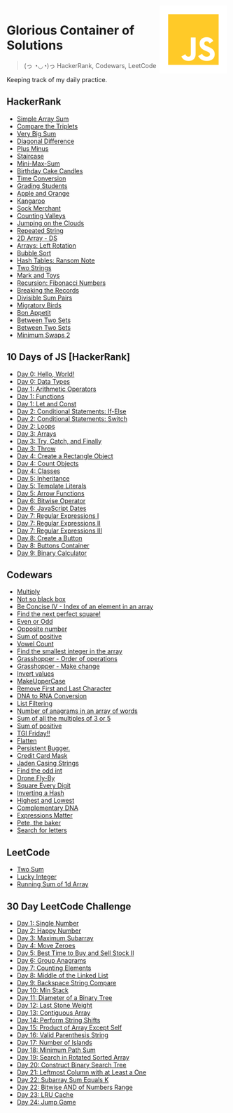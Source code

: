 <img src="javascript.png" align="right" />

# Glorious Container of Solutions

> (っ ◔◡◔)っ HackerRank, Codewars, LeetCode

Keeping track of my daily practice.

## HackerRank

<ul>
    <li>
        <a href="https://www.hackerrank.com/challenges/simple-array-sum/problem" target="_blank">Simple Array Sum</a>
    </li>
    <li>
        <a href="https://www.hackerrank.com/challenges/compare-the-triplets" target="_blank">Compare the Triplets</a>
    </li>
    <li>
        <a href="https://www.hackerrank.com/challenges/a-very-big-sum" target="_blank">Very Big Sum</a>
    </li>
    <li>
        <a href="https://www.hackerrank.com/challenges/diagonal-difference" target="_blank">Diagonal Difference</a>
    </li>
    <li>
        <a href="https://www.hackerrank.com/challenges/plus-minus" target="_blank">Plus Minus</a>
    </li>
    <li>
        <a href="https://www.hackerrank.com/challenges/staircase/problem" target="_blank">Staircase</a>
    </li>
    <li>
        <a href="https://www.hackerrank.com/challenges/mini-max-sum/problem" target="_blank">Mini-Max-Sum</a>
    </li>
    <li>
        <a href="https://www.hackerrank.com/challenges/birthday-cake-candles/problem" target="_blank">Birthday Cake Candles</a>
    </li>
    <li>
        <a href="https://www.hackerrank.com/challenges/time-conversion/problem" target="_blank">Time Conversion</a>
    </li>
    <li>
        <a href="https://www.hackerrank.com/challenges/grading/problem" target="_blank">Grading Students</a>
    </li>
    <li>
        <a href="https://www.hackerrank.com/challenges/apple-and-orange/problem" target="_blank">Apple and Orange</a>
    </li>
    <li>
        <a href="https://www.hackerrank.com/challenges/apple-and-orange/problem" target="_blank">Kangaroo</a>
    </li>
    <li>
        <a href="https://www.hackerrank.com/challenges/sock-merchant/problem" target="_blank">Sock Merchant</a>
    </li>
    <li>
        <a href="https://www.hackerrank.com/challenges/counting-valleys/problem" target="_blank">Counting Valleys</a>
    </li>
    <li>
        <a href="https://www.hackerrank.com/challenges/jumping-on-the-clouds/problem" target="_blank">Jumping on the Clouds</a>
    </li>
    <li>
        <a href="https://www.hackerrank.com/challenges/repeated-string/problem" target="_blank">Repeated String</a>
    </li>
    <li>
        <a href="https://www.hackerrank.com/challenges/2d-array/problem" target="_blank">2D Array - DS</a>
    </li>
    <li>
        <a href="https://www.hackerrank.com/challenges/ctci-array-left-rotation/problem" target="_blank">Arrays: Left Rotation</a>
    </li>
    <li>
        <a href="https://www.hackerrank.com/challenges/ctci-bubble-sort/problem" target="_blank">Bubble Sort</a>
    </li>
    <li>
        <a href="https://www.hackerrank.com/challenges/ctci-ranson-note/problem" target="_blank">Hash Tables: Ransom Note</a>
    </li>
    <li>
        <a href="https://www.hackerrank.com/challenges/two-strings/problem" target="_blank">Two Strings</a>
    </li>
    <li>
        <a href="https://www.hackerrank.com/challenges/mark-and-toys/problem" target="_blank">Mark and Toys</a>
    </li>
    <li>
        <a href="https://www.hackerrank.com/challenges/ctci-fibonacci-numbers/problem" target="_blank">Recursion: Fibonacci Numbers</a>
    </li>
    <li>
        <a href="https://www.hackerrank.com/challenges/breaking-best-and-worst-records/problem" target="_blank">Breaking the Records</a>
    </li>
    <li>
        <a href="https://www.hackerrank.com/challenges/divisible-sum-pairs/problem" target="_blank">Divisible Sum Pairs</a>
    </li>
    <li>
        <a href="https://www.hackerrank.com/challenges/migratory-birds/problem" target="_blank">Migratory Birds</a>
    </li>
    <li>
        <a href="https://www.hackerrank.com/challenges/bon-appetit/problem" target="_blank">Bon Appetit</a>
    </li>
    <li>
        <a href="https://www.hackerrank.com/challenges/between-two-sets/problem" target="_blank">Between Two Sets</a>
    </li>
    <li>
        <a href="https://www.hackerrank.com/challenges/cats-and-a-mouse/problem" target="_blank">Between Two Sets</a>
    </li>
    <li>
        <a href="https://www.hackerrank.com/challenges/minimum-swaps-2" target="_blank">Minimum Swaps 2</a>
    </li>
</ul>

## 10 Days of JS [HackerRank]

<ul>
    <li>
        <a href="https://www.hackerrank.com/challenges/js10-hello-world/problem" target="_blank">Day 0: Hello, World!</a>
    </li>
    <li>
        <a href="https://www.hackerrank.com/challenges/js10-data-types/problem" target="_blank">Day 0: Data Types</a>
    </li>
    <li>
        <a href="https://www.hackerrank.com/challenges/js10-arithmetic-operators/problem" target="_blank">Day 1: Arithmetic Operators</a>
    </li>
    <li>
        <a href="https://www.hackerrank.com/challenges/js10-function/problem" target="_blank">Day 1: Functions</a>
    </li>
    <li>
        <a href="https://www.hackerrank.com/challenges/js10-let-and-const" target="_blank">Day 1: Let and Const</a>
    </li>
    <li>
        <a href="https://www.hackerrank.com/challenges/js10-if-else" target="_blank">Day 2: Conditional Statements: If-Else</a>
    </li>
    <li>
        <a href="https://www.hackerrank.com/challenges/js10-switch" target="_blank">Day 2: Conditional Statements: Switch</a>
    </li>
    <li>
        <a href="https://www.hackerrank.com/challenges/js10-loops" target="_blank">Day 2: Loops</a>
    </li>
    <li>
        <a href="https://www.hackerrank.com/challenges/js10-arrays/problem" target="_blank">Day 3: Arrays</a>
    </li>
    <li>
        <a href="https://www.hackerrank.com/challenges/js10-try-catch-and-finally" target="_blank">Day 3: Try, Catch, and Finally</a>
    </li>
    <li>
        <a href="https://www.hackerrank.com/challenges/js10-throw/problem" target="_blank">Day 3: Throw</a>
    </li>
    <li>
        <a href="https://www.hackerrank.com/challenges/js10-objects" target="_blank">Day 4: Create a Rectangle Object</a>
    </li>
    <li>
        <a href="https://www.hackerrank.com/challenges/js10-count-objects" target="_blank">Day 4: Count Objects</a>
    </li>
    <li>
        <a href="https://www.hackerrank.com/challenges/js10-class" target="_blank">Day 4: Classes</a>
    </li>
    <li>
        <a href="https://www.hackerrank.com/challenges/js10-inheritance" target="_blank">Day 5: Inheritance</a>
    </li>
    <li>
        <a href="https://www.hackerrank.com/challenges/js10-template-literals" target="_blank">Day 5: Template Literals</a>
    </li>
    <li>
        <a href="https://www.hackerrank.com/challenges/js10-arrows" target="_blank">Day 5: Arrow Functions</a>
    </li>
    <li>
        <a href="https://www.hackerrank.com/challenges/js10-bitwise" target="_blank">Day 6: Bitwise Operator</a>
    </li>
    <li>
        <a href="https://www.hackerrank.com/challenges/js10-date" target="_blank">Day 6: JavaScript Dates</a>
    </li>
    <li>
        <a href="https://www.hackerrank.com/challenges/js10-regexp-1" target="_blank">Day 7: Regular Expressions I</a>
    </li>
    <li>
        <a href="https://www.hackerrank.com/challenges/js10-regexp-2" target="_blank">Day 7: Regular Expressions II</a>
    </li>
    <li>
        <a href="https://www.hackerrank.com/challenges/js10-regexp-3" target="_blank">Day 7: Regular Expressions III</a>
    </li>
    <li>
        <a href="https://www.hackerrank.com/challenges/js10-create-a-button" target="_blank">Day 8: Create a Button</a>
    </li>
    <li>
        <a href="https://www.hackerrank.com/challenges/js10-buttons-container" target="_blank">Day 8: Buttons Container</a>
    </li>
    <li>
        <a href="https://www.hackerrank.com/challenges/js10-binary-calculator" target="_blank">Day 9: Binary Calculator</a>
    </li>
</ul>

## Codewars

<ul>
    <li>
        <a href="https://www.codewars.com/kata/50654ddff44f800200000004" target="_blank">Multiply</a>
    </li>
    <li>
        <a href="https://www.codewars.com/kata/57080f21d531cd94950007eb" target="_blank">Not so black box</a>
    </li>
    <li>
        <a href="https://www.codewars.com/kata/5703c093022cd1aae90012c9" target="_blank">Be Concise IV - Index of an element in an array</a>
    </li>
    <li>
        <a href="https://www.codewars.com/kata/56269eb78ad2e4ced1000013" target="_blank">Find the next perfect square!</a>
    </li>
    <li>
        <a href="https://www.codewars.com/kata/53da3dbb4a5168369a0000fe" target="_blank">Even or Odd</a>
    </li>
    <li>
        <a href="https://www.codewars.com/kata/56dec885c54a926dcd001095" target="_blank">Opposite number</a>
    </li>
    <li>
        <a href="https://www.codewars.com/kata/5715eaedb436cf5606000381" target="_blank">Sum of positive</a>
    </li>
    <li>
        <a href="https://www.codewars.com/kata/54ff3102c1bad923760001f3" target="_blank">Vowel Count</a>
    </li>
    <li>
        <a href="https://www.codewars.com/kata/55a2d7ebe362935a210000b2" target="_blank">Find the smallest integer in the array</a>
    </li>
    <li>
        <a href="https://www.codewars.com/kata/560ecf0cb040de130e00007d" target="_blank">Grasshopper - Order of operations</a>
    </li>
    <li>
        <a href="https://www.codewars.com/kata/560dab9f8b50f89fd6000070" target="_blank">Grasshopper - Make change</a>
    </li>
    <li>
        <a href="https://www.codewars.com/kata/5899dc03bc95b1bf1b0000ad" target="_blank">Invert values</a>
    </li>
    <li>
        <a href="https://www.codewars.com/kata/57a0556c7cb1f31ab3000ad7" target="_blank">MakeUpperCase</a>
    </li>
    <li>
        <a href="https://www.codewars.com/kata/56bc28ad5bdaeb48760009b0" target="_blank">Remove First and Last Character</a>
    </li>
    <li>
        <a href="https://www.codewars.com/kata/5556282156230d0e5e000089" target="_blank">DNA to RNA Conversion</a>
    </li>
    <li>
        <a href="https://www.codewars.com/kata/53dbd5315a3c69eed20002dd" target="_blank">List Filtering</a>
    </li>
    <li>
        <a href="https://www.codewars.com/kata/587e18b97a25e865530000d8" target="_blank">Number of anagrams in an array of words</a>
    </li>
    <li>
        <a href="https://www.codewars.com/kata/57f36495c0bb25ecf50000e7" target="_blank">Sum of all the multiples of 3 or 5</a>
    </li>
    <li>
        <a href="https://www.codewars.com/kata/5715eaedb436cf5606000381" target="_blank">Sum of positive</a>
    </li>
    <li>
        <a href="https://www.codewars.com/kata/5a0d6d8c6975982b5b000383" target="_blank">TGI Friday!!</a>
    </li>
    <li>
        <a href="https://www.codewars.com/kata/5250a89b1625e5decd000413" target="_blank">Flatten</a>
    </li>
    <li>
        <a href="https://www.codewars.com/kata/55bf01e5a717a0d57e0000ec" target="_blank">Persistent Bugger.</a>
    </li>
    <li>
        <a href="https://www.codewars.com/kata/5412509bd436bd33920011bc" target="_blank">Credit Card Mask</a>
    </li>
    <li>
        <a href="https://www.codewars.com/kata/5390bac347d09b7da40006f6" target="_blank">Jaden Casing Strings</a>
    </li>
    <li>
        <a href="https://www.codewars.com/kata/54da5a58ea159efa38000836" target="_blank">Find the odd int</a>
    </li>
    <li>
        <a href="https://www.codewars.com/kata/58356a94f8358058f30004b5" target="_blank">Drone Fly-By</a>
    </li>
    <li>
        <a href="https://www.codewars.com/kata/546e2562b03326a88e000020" target="_blank">Square Every Digit</a>
    </li>
    <li>
        <a href="https://www.codewars.com/kata/5b5604e26dc79e6832000101" target="_blank">Inverting a Hash</a>
    </li>
    <li>
        <a href="https://www.codewars.com/kata/554b4ac871d6813a03000035" target="_blank">Highest and Lowest</a>
    </li>
    <li>
        <a href="https://www.codewars.com/kata/554e4a2f232cdd87d9000038" target="_blank">Complementary DNA</a>
    </li>
    <li>
        <a href="https://www.codewars.com/kata/5ae62fcf252e66d44d00008e" target="_blank">Expressions Matter</a>
    </li>
    <li>
        <a href="https://www.codewars.com/kata/525c65e51bf619685c000059" target="_blank">Pete, the baker</a>
    </li>
    <li>
        <a href="https://www.codewars.com/kata/52dbae61ca039685460001ae" target="_blank">Search for letters</a>
    </li>
</ul>

## LeetCode

<ul>
    <li>
        <a href="https://leetcode.com/problems/two-sum/" target="_blank">Two Sum</a>
    </li>
    <li>
        <a href="https://leetcode.com/problems/find-lucky-integer-in-an-array/" target="_blank">Lucky Integer</a>
    </li>
    <li>
        <a href="https://leetcode.com/problems/running-sum-of-1d-array/" target="_blank">Running Sum of 1d Array</a>
    </li>
</ul>

## 30 Day LeetCode Challenge

<ul>
<li>
        <a href="https://leetcode.com/explore/challenge/card/30-day-leetcoding-challenge/528/week-1/3283/" target="_blank">Day 1: Single Number</a>
    </li>
    <li>
        <a href="https://leetcode.com/explore/featured/card/30-day-leetcoding-challenge/528/week-1/3284/" target="_blank">Day 2: Happy Number</a>
    </li>
    <li>
        <a href="https://leetcode.com/explore/featured/card/30-day-leetcoding-challenge/528/week-1/3285/" target="_blank">Day 3: Maximum Subarray</a>
    </li>
    <li>
        <a href="https://leetcode.com/explore/featured/card/30-day-leetcoding-challenge/528/week-1/3286/" target="_blank">Day 4: Move Zeroes</a>
    </li>
    <li>
        <a href="https://leetcode.com/explore/featured/card/30-day-leetcoding-challenge/528/week-1/3287/" target="_blank">Day 5: Best Time to Buy and Sell Stock II</a>
    </li>
    <li>
        <a href="https://leetcode.com/explore/featured/card/30-day-leetcoding-challenge/528/week-1/3288/" target="_blank">Day 6: Group Anagrams</a>
    </li>
    <li>
        <a href="https://leetcode.com/explore/featured/card/30-day-leetcoding-challenge/528/week-1/3289/" target="_blank">Day 7: Counting Elements</a>
    </li>
    <li>
        <a href="https://leetcode.com/explore/featured/card/30-day-leetcoding-challenge/529/week-2/3290/" target="_blank">Day 8: Middle of the Linked List</a>
    </li>
    <li>
        <a href="https://leetcode.com/explore/featured/card/30-day-leetcoding-challenge/529/week-2/3291/" target="_blank">Day 9: Backspace String Compare</a>
    </li>
    <li>
        <a href="https://leetcode.com/explore/featured/card/30-day-leetcoding-challenge/529/week-2/3292/" target="_blank">Day 10: Min Stack</a>
    </li>
    <li>
        <a href="https://leetcode.com/explore/featured/card/30-day-leetcoding-challenge/529/week-2/3293/" target="_blank">Day 11: Diameter of a Binary Tree</a>
    </li>
    <li>
        <a href="https://leetcode.com/explore/featured/card/30-day-leetcoding-challenge/529/week-2/3297/" target="_blank">Day 12: Last Stone Weight</a>
    </li>
    <li>
        <a href="https://leetcode.com/explore/featured/card/30-day-leetcoding-challenge/529/week-2/3298/" target="_blank">Day 13: Contiguous Array</a>
    </li>
    <li>
        <a href="https://leetcode.com/explore/featured/card/30-day-leetcoding-challenge/529/week-2/3299/" target="_blank">Day 14: Perform String Shifts</a>
    </li>
    <li>
        <a href="https://leetcode.com/explore/featured/card/30-day-leetcoding-challenge/530/week-3/3300/" target="_blank">Day 15: Product of Array Except Self</a>
    </li>
    <li>
        <a href="https://leetcode.com/explore/featured/card/30-day-leetcoding-challenge/530/week-3/3301/" target="_blank">Day 16: Valid Parenthesis String</a>
    </li>
    <li>
        <a href="https://leetcode.com/explore/featured/card/30-day-leetcoding-challenge/530/week-3/3302/" target="_blank">Day 17: Number of Islands</a>
    </li>
    <li>
        <a href="https://leetcode.com/explore/featured/card/30-day-leetcoding-challenge/530/week-3/3303/" target="_blank">Day 18: Minimum Path Sum</a>
    </li>
    <li>
        <a href="https://leetcode.com/explore/featured/card/30-day-leetcoding-challenge/530/week-3/3304/" target="_blank">Day 19: Search in Rotated Sorted Array</a>
    </li>
    <li>
        <a href="https://leetcode.com/explore/featured/card/30-day-leetcoding-challenge/530/week-3/3305/" target="_blank">Day 20: Construct Binary Search Tree</a>
    </li>
    <li>
        <a href="https://leetcode.com/explore/featured/card/30-day-leetcoding-challenge/530/week-3/3306/" target="_blank">Day 21: Leftmost Column with at Least a One</a>
    </li>
    <li>
        <a href="https://leetcode.com/explore/featured/card/30-day-leetcoding-challenge/530/week-3/3307/" target="_blank">Day 22: Subarray Sum Equals K</a>
    </li>
    <li>
        <a href="https://leetcode.com/explore/featured/card/30-day-leetcoding-challenge/531/week-4/3308/" target="_blank">Day 22: Bitwise AND of Numbers Range</a>
    </li>
    <li>
        <a href="https://leetcode.com/explore/featured/card/30-day-leetcoding-challenge/531/week-4/3309/" target="_blank">Day 23: LRU Cache</a>
    </li>
    <li>
        <a href="https://leetcode.com/explore/featured/card/30-day-leetcoding-challenge/531/week-4/3310/" target="_blank">Day 24: Jump Game</a>
    </li>
</ul>
